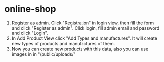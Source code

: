 # online-shop

1. Register as admin. Click "Registration" in login view, then fill the form and click "Register as admin". Click login, fill admin email and password and click "Login".
2. In Add Product View click "Add Types and manufactures". It will create new types of products and manufactures of them.
3. Now you can create new products with this data, also you can use images in in "/public/uploads/"
